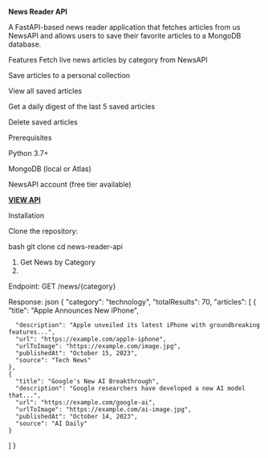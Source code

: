 

**News Reader API**

A FastAPI-based news reader application that fetches articles from us NewsAPI and allows users to save their favorite articles to a MongoDB database.

Features
Fetch live news articles by category from NewsAPI

Save articles to a personal collection

View all saved articles

Get a daily digest of the last 5 saved articles

Delete saved articles

Prerequisites

Python 3.7+

MongoDB (local or Atlas)

NewsAPI account (free tier available)

[**VIEW API**](https://news-reader-api.vercel.app/docs)


Installation

Clone the repository:

bash
git clone <your-repo-url>
cd news-reader-api

1. Get News by Category
2. 
Endpoint: GET /news/{category}

Response:
json
{
  "category": "technology",
  "totalResults": 70,
  "articles": [
    {
      "title": "Apple Announces New iPhone", 
      
      "description": "Apple unveiled its latest iPhone with groundbreaking features...",
      "url": "https://example.com/apple-iphone",
      "urlToImage": "https://example.com/image.jpg",
      "publishedAt": "October 15, 2023",
      "source": "Tech News"
    },
    {
      "title": "Google's New AI Breakthrough",
      "description": "Google researchers have developed a new AI model that...",
      "url": "https://example.com/google-ai",
      "urlToImage": "https://example.com/ai-image.jpg",
      "publishedAt": "October 14, 2023",
      "source": "AI Daily"
    }
  ]
}





